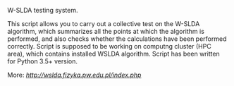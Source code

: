 W-SLDA testing system.

This script allows you to carry out a collective test on the W-SLDA algorithm, which summarizes all the points at which the algorithm is performed, and also checks whether the calculations have been performed correctly. 
Script is supposed to be working on computng cluster (HPC area), which contains installed WSLDA algorithm.
Script has been written for Python 3.5+ version.

More: *http://wslda.fizyka.pw.edu.pl/index.php*
